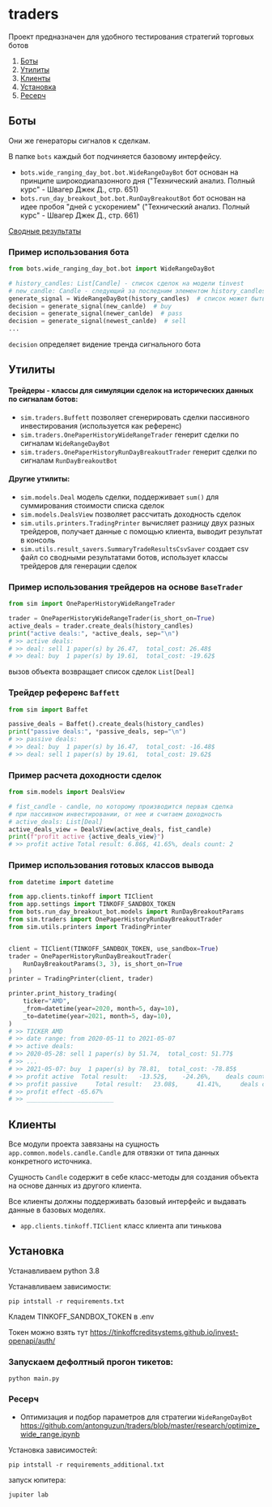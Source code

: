 # traders
Проект предназначен для удобного тестирования стратегий торговых ботов

1. [Боты](#Боты)
2. [Утилиты](#Утилиты)
3. [Клиенты](#Клиенты)
4. [Установка](#Установка)
5. [Ресерч](#Ресерч)

## Боты
Они же генераторы сигналов к сделкам.

В папке `bots` каждый бот подчиняется базовому интерфейсу.

* `bots.wide_ranging_day_bot.bot.WideRangeDayBot` бот основан на принципе широкодиапазонного дня ("Технический анализ. Полный курс" - Швагер Джек Д., стр. 651)
* `bots.run_day_breakout_bot.bot.RunDayBreakoutBot` бот основан на идее пробоя "дней с ускорением" ("Технический анализ. Полный курс" - Швагер Джек Д., стр. 661)

[Сводные результаты](https://docs.google.com/spreadsheets/d/1wf5TFp-be7NA-CUFTeJP__qhKkk7ryCaWQHjIkndQ4g/edit?usp=sharing)

### Пример использования бота
```python
from bots.wide_ranging_day_bot.bot import WideRangeDayBot

# history_candles: List[Candle] - список сделок на модели tinvest
# new_candle: Candle - следующий за последним элементом history_candles 
generate_signal = WideRangeDayBot(history_candles)  # список может быть пустым
decision = generate_signal(new_canlde)  # buy
decision = generate_signal(newer_canlde)  # pass
decision = generate_signal(newest_canlde)  # sell
...
```
`decision` определяет видение тренда сигнального бота 

## Утилиты
#### Трейдеры - классы для симуляции сделок на исторических данных по сигналам ботов:
* `sim.traders.Buffett` позволяет сгенерировать сделки пассивного инвестирования (используется как референс)
* `sim.traders.OnePaperHistoryWideRangeTrader` генерит сделки по сигналам `WideRangeDayBot` 
* `sim.traders.OnePaperHistoryRunDayBreakoutTrader` генерит сделки по сигналам `RunDayBreakoutBot`
  

#### Другие утилиты:
* `sim.models.Deal` модель сделки, поддерживает `sum()` для суммирования стоимости списка сделок
* `sim.models.DealsView` позволяет рассчитать доходность сделок
* `sim.utils.printers.TradingPrinter` вычисляет разницу двух разных трейдеров, получает данные с помощью клиента, выводит результат в консоль
* `sim.utils.result_savers.SummaryTradeResultsCsvSaver` создает csv файл со сводными результатами ботов, использует классы трейдеров для генерации сделок

### Пример использования трейдеров на основе `BaseTrader`
```python
from sim import OnePaperHistoryWideRangeTrader

trader = OnePaperHistoryWideRangeTrader(is_short_on=True)
active_deals = trader.create_deals(history_candles)
print("active deals:", *active_deals, sep="\n")
# >> active deals:
# >> deal: sell 1 paper(s) by 26.47,  total_cost: 26.48$
# >> deal: buy  1 paper(s) by 19.61,  total_cost: -19.62$
```
вызов объекта возвращает список сделок `List[Deal]`

### Трейдер референс `Baffett`
```python
from sim import Baffet

passive_deals = Baffet().create_deals(history_candles)
print("passive deals:", *passive_deals, sep="\n")
# >> passive deals:
# >> deal: buy  1 paper(s) by 16.47,  total_cost: -16.48$
# >> deal: sell 1 paper(s) by 19.61,  total_cost: 19.62$
```
### Пример расчета доходности сделок
```python
from sim.models import DealsView

# fist_candle - candle, по которому производится первая сделка
# при пассивном инвестировании, от нее и считаем доходность
# active_deals: List[Deal]
active_deals_view = DealsView(active_deals, fist_candle)
print(f"profit active {active_deals_view}")
# >> profit active Total result: 6.86$, 41.65%, deals count: 2
```

### Пример использования готовых классов вывода
```python
from datetime import datetime

from app.clients.tinkoff import TIClient
from app.settings import TINKOFF_SANDBOX_TOKEN
from bots.run_day_breakout_bot.models import RunDayBreakoutParams
from sim.traders import OnePaperHistoryRunDayBreakoutTrader
from sim.utils.printers import TradingPrinter


client = TIClient(TINKOFF_SANDBOX_TOKEN, use_sandbox=True)
trader = OnePaperHistoryRunDayBreakoutTrader(
    RunDayBreakoutParams(3, 3), is_short_on=True
)
printer = TradingPrinter(client, trader)

printer.print_history_trading(
    ticker="AMD",
    _from=datetime(year=2020, month=5, day=10),
    _to=datetime(year=2021, month=5, day=10),
)
# >> TICKER AMD
# >> date range: from 2020-05-11 to 2021-05-07
# >> active deals:
# >> 2020-05-28: sell 1 paper(s) by 51.74,  total_cost: 51.77$
# >> ...
# >> 2021-05-07: buy  1 paper(s) by 78.81,  total_cost: -78.85$
# >> profit active 	Total result: 	-13.52$, 	-24.26%, 	deals count: 10
# >> profit passive 	Total result: 	23.08$, 	41.41%, 	deals count: 2
# >> profit effect -65.67%
# >> ________________________
```

## Клиенты
Все модули проекта завязаны на сущность `app.common.models.candle.Candle` для отвязки от типа данных конкретного источника.

Сущность `Candle` содержит в себе класс-методы для создания объекта на основе данных из другого клиента.

Все клиенты должны поддерживать базовый интерфейс и выдавать данные в базовых моделях.
* `app.clients.tinkoff.TIClient` класс клиента апи тинькова

## Установка
Устанавливаем python 3.8

Устанавливаем зависимости:

```pip intstall -r requirements.txt```

Кладем TINKOFF_SANDBOX_TOKEN в .env

Токен можно взять тут
https://tinkoffcreditsystems.github.io/invest-openapi/auth/

### Запускаем дефолтный прогон тикетов:

```python main.py```


### Ресерч
* Оптимизация и подбор параметров для стратегии `WideRangeDayBot` https://github.com/antonguzun/traders/blob/master/research/optimize_wide_range.ipynb

Установка зависимостей:

```pip intstall -r requirements_additional.txt```

запуск юпитера:

```jupiter lab```
